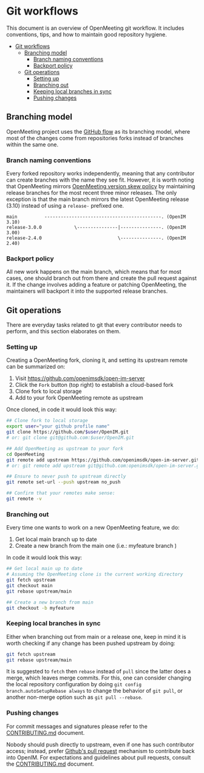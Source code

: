 # Git workflows

This document is an overview of OpenMeeting git workflow. It includes conventions, tips, and how to maintain good repository hygiene.

- [Git workflows](#git-workflows)
    - [Branching model](#branching-model)
        - [Branch naming conventions](#branch-naming-conventions)
        - [Backport policy](#backport-policy)
    - [Git operations](#git-operations)
        - [Setting up](#setting-up)
        - [Branching out](#branching-out)
        - [Keeping local branches in sync](#keeping-local-branches-in-sync)
        - [Pushing changes](#pushing-changes)

## Branching model

OpenMeeting project uses the [GitHub flow](https://docs.github.com/en/get-started/quickstart/github-flow) as its branching model, where most of the changes come from repositories forks instead of branches within the same one.

### Branch naming conventions

Every forked repository works independently, meaning that any contributor can create branches with the name they see fit. However, it is worth noting that OpenMeeting mirrors [OpenMeeting version skew policy](https://github.com/openimsdk/open-im-server/releases) by maintaining release branches for the most recent three minor releases. The only exception is that the main branch mirrors the latest OpenMeeting release (3.10) instead of using a `release-` prefixed one.

```text
main          -------------------------------------------. (OpenIM 3.10)
release-3.0.0            \---------------|---------------. (OpenIM 3.00)
release-2.4.0                            \---------------. (OpenIM 2.40)
```


### Backport policy

All new work happens on the main branch, which means that for most cases, one should branch out from there and create the pull request against it. If the change involves adding a feature or patching OpenMeeting, the maintainers will backport it into the supported release branches.

## Git operations

There are everyday tasks related to git that every contributor needs to perform, and this section elaborates on them.

### Setting up

Creating a OpenMeeting fork, cloning it, and setting its upstream remote can be summarized on:

1. Visit <https://github.com/openimsdk/open-im-server>
2. Click the `Fork` button (top right) to establish a cloud-based fork
3. Clone fork to local storage
4. Add to your fork OpenMeeting remote as upstream

Once cloned, in code it would look this way:

```sh
## Clone fork to local storage
export user="your github profile name"
git clone https://github.com/$user/OpenIM.git
# or: git clone git@github.com:$user/OpenIM.git

## Add OpenMeeting as upstream to your fork
cd OpenMeeting 
git remote add upstream https://github.com/openimsdk/open-im-server.git
# or: git remote add upstream git@github.com:openimsdk/open-im-server.git

## Ensure to never push to upstream directly
git remote set-url --push upstream no_push

## Confirm that your remotes make sense:
git remote -v
```

### Branching out

Every time one wants to work on a new OpenMeeting feature, we do:

1. Get local main branch up to date
2. Create a new branch from the main one (i.e.: myfeature branch )

In code it would look this way:

```sh
## Get local main up to date
# Assuming the OpenMeeting clone is the current working directory
git fetch upstream
git checkout main
git rebase upstream/main

## Create a new branch from main
git checkout -b myfeature
```

### Keeping local branches in sync

Either when branching out from main or a release one, keep in mind it is worth checking if any change has been pushed upstream by doing:

```sh
git fetch upstream
git rebase upstream/main
```

It is suggested to `fetch` then `rebase` instead of `pull` since the latter does a merge, which leaves merge commits. For this, one can consider changing the local repository configuration by doing `git config branch.autoSetupRebase always` to change the behavior of `git pull`, or another non-merge option such as `git pull --rebase`.

### Pushing changes

For commit messages and signatures please refer to the [CONTRIBUTING.md](../../CONTRIBUTING.md) document.

Nobody should push directly to upstream, even if one has such contributor access; instead, prefer [Github's pull request](https://docs.github.com/en/pull-requests/collaborating-with-pull-requests/proposing-changes-to-your-work-with-pull-requests/about-pull-requests) mechanism to contribute back into OpenIM. For expectations and guidelines about pull requests, consult the [CONTRIBUTING.md](../../CONTRIBUTING.md) document.
